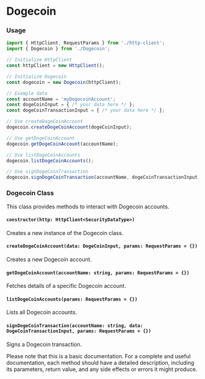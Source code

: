 # Dogecoin



### Usage

```typescript
import { HttpClient, RequestParams } from './http-client';
import { Dogecoin } from './Dogecoin';

// Initialize HttpClient
const httpClient = new HttpClient();

// Initialize Dogecoin
const dogecoin = new Dogecoin(httpClient);

// Example data
const accountName = 'myDogecoinAccount';
const dogeCoinInput = { /* your data here */ };
const dogeCoinTransactionInput = { /* your data here */ };

// Use createDogeCoinAccount
dogecoin.createDogeCoinAccount(dogeCoinInput);

// Use getDogeCoinAccount
dogecoin.getDogeCoinAccount(accountName);

// Use listDogeCoinAccounts
dogecoin.listDogeCoinAccounts();

// Use signDogeCoinTransaction
dogecoin.signDogeCoinTransaction(accountName, dogeCoinTransactionInput);
```

### Dogecoin Class

This class provides methods to interact with Dogecoin accounts.

#### `constructor(http: HttpClient<SecurityDataType>)`

Creates a new instance of the Dogecoin class.

#### `createDogeCoinAccount(data: DogeCoinInput, params: RequestParams = {})`

Creates a new Dogecoin account.

#### `getDogeCoinAccount(accountName: string, params: RequestParams = {})`

Fetches details of a specific Dogecoin account.

#### `listDogeCoinAccounts(params: RequestParams = {})`

Lists all Dogecoin accounts.

#### `signDogeCoinTransaction(accountName: string, data: DogeCoinTransactionInput, params: RequestParams = {})`

Signs a Dogecoin transaction.

Please note that this is a basic documentation. For a complete and useful documentation, each method should have a detailed description, including its parameters, return value, and any side effects or errors it might produce.
